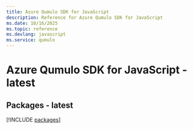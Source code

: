 ```yaml
---
title: Azure Qumulo SDK for JavaScript
description: Reference for Azure Qumulo SDK for JavaScript
ms.date: 10/16/2025
ms.topic: reference
ms.devlang: javascript
ms.service: qumulo
---
```

# Azure Qumulo SDK for JavaScript - latest
## Packages - latest
[!INCLUDE [packages](qumulo-index.md)]